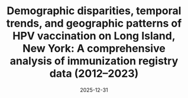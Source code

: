 ---
title: "Demographic disparities, temporal trends, and geographic patterns of HPV vaccination on Long Island, New York: A comprehensive analysis of immunization registry data (2012–2023)"
collection: publications
category: manuscripts
permalink: /publication/2025-12-31-zihan-hpv
date: 2025-12-31
venue: 'Human Vaccines &amp; Immunotherapeutics'
paperurl: 'https://www.tandfonline.com/doi/pdf/10.1080/21645515.2025.2487383'
citation: 'Zihan Ding, Jianyuan Deng, Linda Mermelstein, Barbara Nemesure, <b>Tyler Osborne</b>, Fusheng Wang. (2025). &quot;Demographic disparities, temporal trends, and geographic patterns of HPV vaccination on Long Island, New York: A comprehensive analysis of immunization registry data (2012–2023).&quot; <i>Human Vaccines &amp; Immunotherapeutics</i>.'
---